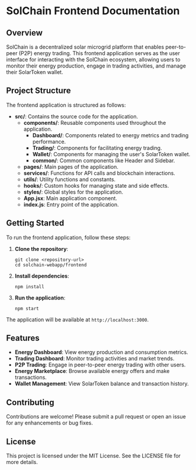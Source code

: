 # SolChain Frontend Documentation

## Overview
SolChain is a decentralized solar microgrid platform that enables peer-to-peer (P2P) energy trading. This frontend application serves as the user interface for interacting with the SolChain ecosystem, allowing users to monitor their energy production, engage in trading activities, and manage their SolarToken wallet.

## Project Structure
The frontend application is structured as follows:

- **src/**: Contains the source code for the application.
  - **components/**: Reusable components used throughout the application.
    - **Dashboard/**: Components related to energy metrics and trading performance.
    - **Trading/**: Components for facilitating energy trading.
    - **Wallet/**: Components for managing the user's SolarToken wallet.
    - **common/**: Common components like Header and Sidebar.
  - **pages/**: Main pages of the application.
  - **services/**: Functions for API calls and blockchain interactions.
  - **utils/**: Utility functions and constants.
  - **hooks/**: Custom hooks for managing state and side effects.
  - **styles/**: Global styles for the application.
  - **App.jsx**: Main application component.
  - **index.js**: Entry point of the application.

## Getting Started
To run the frontend application, follow these steps:

1. **Clone the repository**:
   ```
   git clone <repository-url>
   cd solchain-webapp/frontend
   ```

2. **Install dependencies**:
   ```
   npm install
   ```

3. **Run the application**:
   ```
   npm start
   ```

The application will be available at `http://localhost:3000`.

## Features
- **Energy Dashboard**: View energy production and consumption metrics.
- **Trading Dashboard**: Monitor trading activities and market trends.
- **P2P Trading**: Engage in peer-to-peer energy trading with other users.
- **Energy Marketplace**: Browse available energy offers and make transactions.
- **Wallet Management**: View SolarToken balance and transaction history.

## Contributing
Contributions are welcome! Please submit a pull request or open an issue for any enhancements or bug fixes.

## License
This project is licensed under the MIT License. See the LICENSE file for more details.